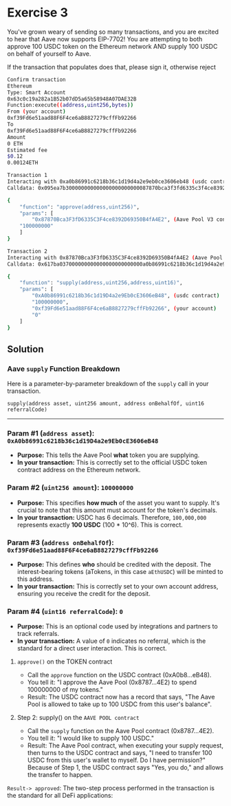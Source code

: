 # Exercise 3

You've grown weary of sending so many transactions, and you are excited to hear that Aave now supports EIP-7702! You are attempting to both approve 100 USDC token on the Ethereum network AND supply 100 USDC on behalf of yourself to Aave.

If the transaction that populates does that, please sign it, otherwise reject

```bash
Confirm transaction
Ethereum
Type: Smart Account
0x63c0c19a282a1B52b07dD5a65b58948A07DAE32B
Function:execute((address,uint256,bytes))
From (your account)
0xf39Fd6e51aad88F6F4ce6aB8827279cffFb92266
To
0xf39Fd6e51aad88F6F4ce6aB8827279cffFb92266
Amount
0 ETH
Estimated fee
$0.12
0.00124ETH
```

```bash
Transaction 1
Interacting with 0xa0b86991c6218b36c1d19d4a2e9eb0ce3606eb48 (usdc contract)
Calldata: 0x095ea7b300000000000000000000000087870bca3f3fd6335c3f4ce8392d69350b4fa4e20000000000000000000000000000000000000000000000000000000005f5e100

{
    "function": "approve(address,uint256)",
    "params": [
        "0x87870Bca3F3fD6335C3F4ce8392D69350B4fA4E2", (Aave Pool V3 contract)
    "100000000"
    ]
}

Transaction 2
Interacting with 0x87870Bca3F3fD6335C3F4ce8392D69350B4fA4E2 (Aave Pool V3 contract)
Calldata: 0x617ba037000000000000000000000000a0b86991c6218b36c1d19d4a2e9eb0ce3606eb480000000000000000000000000000000000000000000000000000000005f5e100000000000000000000000000f39fd6e51aad88f6f4ce6ab8827279cfffb922660000000000000000000000000000000000000000000000000000000000000000

{
    "function": "supply(address,uint256,address,uint16)",
    "params": [
        "0xA0b86991c6218b36c1d19D4a2e9Eb0cE3606eB48", (usdc contract)
        "100000000",
        "0xf39Fd6e51aad88F6F4ce6aB8827279cffFb92266", (your account)
        "0"
    ]
}
```

## Solution

### Aave `supply` Function Breakdown

Here is a parameter-by-parameter breakdown of the `supply` call in your transaction.

```
supply(address asset, uint256 amount, address onBehalfOf, uint16 referralCode)
```
---
### **Param #1 (`address asset`): `0xA0b86991c6218b36c1d19D4a2e9Eb0cE3606eB48`**

* **Purpose:** This tells the Aave Pool **what** token you are supplying.
* **In your transaction:** This is correctly set to the official USDC token contract address on the Ethereum network.

### **Param #2 (`uint256 amount`): `100000000`**

* **Purpose:** This specifies **how much** of the asset you want to supply. It's crucial to note that this amount must account for the token's decimals.
* **In your transaction:** USDC has 6 decimals. Therefore, `100,000,000` represents exactly **100 USDC** (100 * 10^6). This is correct.

### **Param #3 (`address onBehalfOf`): `0xf39Fd6e51aad88F6F4ce6aB8827279cffFb92266`**

* **Purpose:** This defines **who** should be credited with the deposit. The interest-bearing tokens (aTokens, in this case `aEthUSDC`) will be minted to this address.
* **In your transaction:** This is correctly set to your own account address, ensuring you receive the credit for the deposit.

### **Param #4 (`uint16 referralCode`): `0`**

* **Purpose:** This is an optional code used by integrations and partners to track referrals.
* **In your transaction:** A value of `0` indicates no referral, which is the standard for a direct user interaction. This is correct.

1. `approve()` on the TOKEN contract
   * Call the `approve` function on the USDC contract (0xA0b8...eB48).
   * You tell it: "I approve the Aave Pool (0x8787...4E2) to spend 100000000 of my tokens."
   * Result: The USDC contract now has a record that says,
"The Aave Pool is allowed to take up to 100 USDC from this user's balance".

2. Step 2: supply() on the `AAVE POOL contract`
   * Call the `supply` function on the Aave Pool contract (0x8787...4E2).
   * You tell it: "I would like to supply 100 USDC."
   * Result: The Aave Pool contract, when executing your supply request, then turns to the USDC contract and says,
"I need to transfer 100 USDC from this user's wallet to myself. Do I have permission?" Because of Step 1, the USDC contract says "Yes, you do," and allows the transfer to happen.

`Result-> approved`: The two-step process performed in the transaction is the standard for all DeFi applications:
